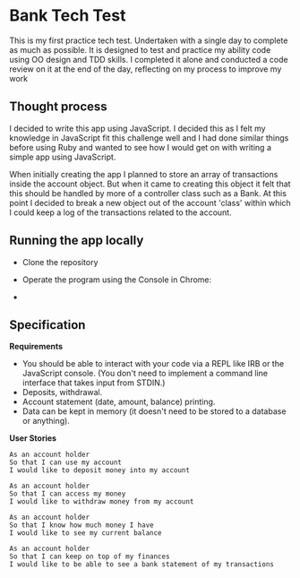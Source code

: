 # Bank Tech Test

This is my first practice tech test. Undertaken with a single day to complete as much as possible. It is designed to test and practice my ability code using OO design and TDD skills. I completed it alone and conducted a code review on it at the end of the day, reflecting on my process to improve my work

## Thought process

I decided to write this app using JavaScript. I decided this as I felt my knowledge in JavaScript fit this challenge well and I had done similar things before using Ruby and wanted to see how I would get on with writing a simple app using JavaScript.

When initially creating the app I planned to store an array of transactions inside the account object. But when it came to creating this object it felt that this should be handled by more of a controller class such as a Bank. At this point I decided to break a new object out of the account 'class' within which I could keep a log of the transactions related to the account.

## Running the app locally

* Clone the repository
* Operate the program using the Console in Chrome:

*


## Specification

**Requirements**

* You should be able to interact with your code via a REPL like IRB or the JavaScript console. (You don't need to implement a command line interface that takes input from STDIN.)
* Deposits, withdrawal.
* Account statement (date, amount, balance) printing.
* Data can be kept in memory (it doesn't need to be stored to a database or anything).

**User Stories**

```
As an account holder
So that I can use my account
I would like to deposit money into my account

As an account holder
So that I can access my money
I would like to withdraw money from my account

As an account holder
So that I know how much money I have
I would like to see my current balance

As an account holder
So that I can keep on top of my finances
I would like to be able to see a bank statement of my transactions
```
